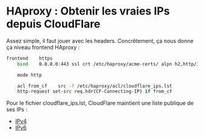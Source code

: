 # HAproxy : Obtenir les vraies IPs depuis CloudFlare

Assez simple, il faut jouer avec les headers. Concrêtement, ça nous
donne ça niveau frontend HAproxy :

```bash
frontend    https
    bind    0.0.0.0:443 ssl crt /etc/haproxy/acme-certs/ alpn h2,http/1.1 allow-0rtt

    mode http

    acl from_cf    src -f /etc/haproxy/acl/cloudflare_ips.lst
    http-request set-src req.hdr(CF-Connecting-IP) if from_cf
```

Pour le fichier cloudflare_ips.lst, CloudFlare maintient une liste
publique de ses IPs :

* [IPv4](https://www.cloudflare.com/ips-v4)
* [IPv6](https://www.cloudflare.com/ips-v6)
